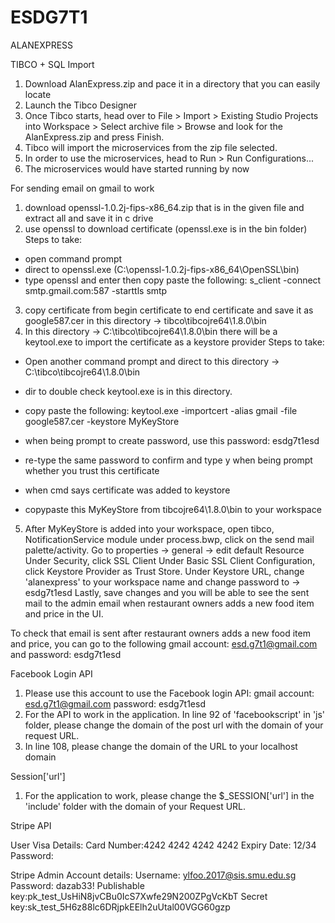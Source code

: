 # ESDG7T1
ALANEXPRESS

TIBCO + SQL Import
1) Download AlanExpress.zip and pace it in a directory that you can easily locate
2) Launch the Tibco Designer
3) Once Tibco starts, head over to File > Import > Existing Studio Projects into Workspace > Select archive file > Browse and look for the AlanExpress.zip and press Finish.
4) Tibco will import the microservices from the zip file selected.
5) In order to use the microservices, head to Run > Run Configurations...
6) The microservices would have started running by now


For sending email on gmail to work
1) download openssl-1.0.2j-fips-x86_64.zip that is in the given file and extract all and save it in c drive
2) use openssl to download certificate (openssl.exe is in the bin folder)
Steps to take: 
 - open command prompt
 - direct to openssl.exe (C:\openssl-1.0.2j-fips-x86_64\OpenSSL\bin)
 - type openssl and enter then copy paste the following:
s_client -connect smtp.gmail.com:587 -starttls smtp
3) copy certificate from begin certificate to end certificate and save it as google587.cer in this directory -> tibco\tibcojre64\1.8.0\bin
4) In this directory -> C:\tibco\tibcojre64\1.8.0\bin
there will be a keytool.exe to import the certificate as a keystore provider
Steps to take:
 - Open another command prompt and direct to this directory -> C:\tibco\tibcojre64\1.8.0\bin
 - dir to double check keytool.exe is in this directory.
 - copy paste the following:
keytool.exe -importcert -alias gmail -file google587.cer -keystore MyKeyStore

 - when being prompt to create password, use this password: esdg7t1esd
 - re-type the same password to confirm and type y when being prompt whether you trust this certificate
 - when cmd says certificate was added to keystore
 - copypaste this MyKeyStore from tibcojre64\1.8.0\bin to your workspace
5) After MyKeyStore is added into your workspace, open tibco, NotificationService module under process.bwp, click on the send mail palette/activity.
Go to properties -> general -> edit default Resource 
Under Security, click SSL Client
Under Basic SSL Client Configuration, click Keystore Provider as Trust Store.
Under Keystore URL, change 'alanexpress' to your workspace name and change password to -> esdg7t1esd
Lastly, save changes and you will be able to see the sent mail to the admin email when restaurant owners adds a new food item and price in the UI.

To check that email is sent after restaurant owners adds a new food item and price, you can go to the following gmail account: esd.g7t1@gmail.com and password: esdg7t1esd



Facebook Login API
1. Please use this account to use the Facebook login API:
gmail account: esd.g7t1@gmail.com 
password: esdg7t1esd
2. For the API to work in the application. In line 92 of 'facebookscript' in 'js' folder, please change the domain of the post url with the domain of your request URL.
3. In line 108, please change the domain of the URL to your localhost domain 


Session['url']
1. For the application to work, please change the $_SESSION['url'] in the 'include' folder with the domain of your Request URL. 


Stripe API

User Visa Details:
Card Number:4242 4242 4242 4242
Expiry Date: 12/34
Password: <Auto filled>

Stripe Admin Account details: 
Username: ylfoo.2017@sis.smu.edu.sg 
Password: dazab33! 
Publishable key:pk_test_UsHiN8jvCBu0IcS7Xwfe29N200ZPgVcKbT 
Secret key:sk_test_5H6z88lc6DRjpkEElh2uUtal00VGG60gzp 
